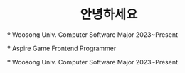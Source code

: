 <h1 align="center">안녕하세요 </h1>
<div align="left">
  <ul>º Woosong Univ. Computer Software Major 2023~Present</ul>
  <ul>º Aspire Game Frontend Programmer </ul>
  <ul>º Woosong Univ. Computer Software Major 2023~Present</ul>
</div>
